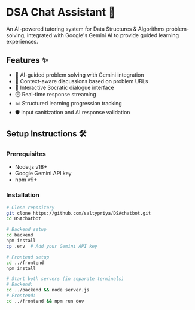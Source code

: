 # DSA Chat Assistant 🤖

An AI-powered tutoring system for Data Structures & Algorithms problem-solving, integrated with Google's Gemini AI to provide guided learning experiences.


## Features ✨
- 🧠 AI-guided problem solving with Gemini integration
- 🔗 Context-aware discussions based on problem URLs
- 💬 Interactive Socratic dialogue interface
- ⏱️ Real-time response streaming
- 📊 Structured learning progression tracking
- 🛡️ Input sanitization and AI response validation

## Setup Instructions 🛠️

### Prerequisites
- Node.js v18+
- Google Gemini API key
- npm v9+

### Installation
```bash
# Clone repository
git clone https://github.com/saltypriya/DSAchatbot.git
cd DSAchatbot

# Backend setup
cd backend
npm install
cp .env  # Add your Gemini API key

# Frontend setup
cd ../frontend
npm install

# Start both servers (in separate terminals)
# Backend:
cd ../backend && node server.js
# Frontend:
cd ../frontend && npm run dev